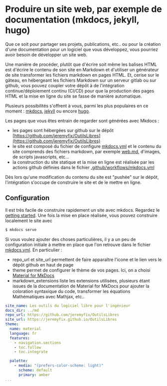 # Produire un site web, par exemple de documentation (mkdocs, jekyll, hugo)

Que ce soit pour partager ses projets, publications,
etc.. ou pour la création d'une documentation pour un logiciel que vous
développez, vous pourriez avoir besoin de développer un site web. 

Une manière de procéder, plutôt que d'écrire soit même les balises HTML est
d'écrire le contenu de son site en Markdown et d'utiliser un générateur de site
transformer les fichiers markdown en pages HTML. Et, cerise sur le gâteau, en
hébergeant les fichiers Markdown sur un serveur gitlab ou sur github, vous
pouvez coupler votre dépôt à de l'intégration continue/déploiement continu
(CI/CD) pour que la production des pages HTML et la mise en ligne du site se
fasse de manière automatique.

Plusieurs possibilités s'offrent à vous, parmi les plus populaires en ce moment
: [mkdocs](https://www.mkdocs.org/), [jekyll](https://www.mkdocs.org/) ou encore [hugo](https://gohugo.io/). 

Les pages que vous êtes entrain de regarder sont générées avec Mkdocs :

- les pages sont hébergées sur github sur le dépôt [https://github.com/jeremyfix/OutilsLibres](https://github.com/jeremyfix/OutilsLibres)
- le site est composé du fichier de configure [mkdocs.yml](https://github.com/jeremyfix/OutilsLibres/blob/master/website/conf/mkdocs.yml) et le contenu du site comprends des fichiers markdown, par exemple [web.md](https://github.com/jeremyfix/OutilsLibres/blob/master/website/md/outils/web.md), d'images, de scripts javascripts, etc...
- la construction du site statique et la mise en ligne est réalisée par les
  actions github définies dans le fichier [.github/workflows/mkdocs.yml](https://github.com/jeremyfix/OutilsLibres/blob/master/.github/workflows/mkdocs.yml)

Dès lors qu'une modification du contenu du site est "pushée" sur le dépôt,
l'intégration s'occupe de construire le site et de le mettre en ligne.

## Configuration

Il est très facile de construire rapidement un site avec mkdocs. Regardez le
[getting started](https://www.mkdocs.org/getting-started/). Une fois la mise en
place réalisée, vous pouvez construire localement le site avec

```bash
$ mkdocs serve
```

Si vous voulez ajouter des choses particulières, il y a un peu de configuration initiale à mettre en place que l'on retrouve dans
le fichier [mkdocs.yml](https://github.com/jeremyfix/OutilsLibres/blob/master/website/conf/mkdocs.yml). En particulier :

- repo_url et site_url permettent de faire apparaître l'icone et le lien vers le dépôt
  github en haut de page
- theme permet de configurer le thème de vos pages. Ici, on a choisi [Material
  for MkDocs](https://squidfunk.github.io/mkdocs-material/reference/)
- markdown_extensions liste les extensions utilisées, plusieurs étant issues de
  la documentation de Material for MkDocs pour ajouter la coloration syntaxique
  du code, transformer les équations Mathématiques avec Mathjax, etc..

```yaml
site_name: Les outils du logiciel libre pour l'ingénieur
docs_dir: ../md
repo_url: https://github.com/jeremyfix/OutilsLibres
site_url: https://jeremyfix.github.io/OutilsLibres
theme: 
  name: material
  language: fr
  features:
    - navigation.sections
    - toc.follow
    - toc.integrate

  palette:
    - media: "(prefers-color-scheme: light)"
      scheme: default
      primary: amber
...

```

